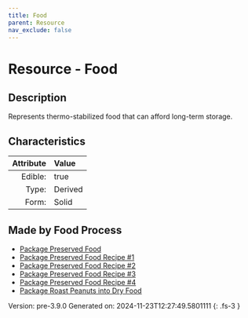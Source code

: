 ```yaml
---
title: Food
parent: Resource
nav_exclude: false
---
```

# Resource - Food

## Description
Represents thermo-stabilized food that can afford long-term storage.

## Characteristics

| Attribute      | Value |
|--------:|:------|
|Edible:|true|
|Type:|Derived|
|Form:|Solid|
 



## Made by Food Process

- [Package Preserved Food](../food/package-preserved-food.html)
- [Package Preserved Food Recipe #1](../food/package-preserved-food-recipe--1.html)
- [Package Preserved Food Recipe #2](../food/package-preserved-food-recipe--2.html)
- [Package Preserved Food Recipe #3](../food/package-preserved-food-recipe--3.html)
- [Package Preserved Food Recipe #4](../food/package-preserved-food-recipe--4.html)
- [Package Roast Peanuts into Dry Food](../food/package-roast-peanuts-into-dry-food.html)

    

Version: pre-3.9.0 Generated on: 2024-11-23T12:27:49.5801111
{: .fs-3 }
